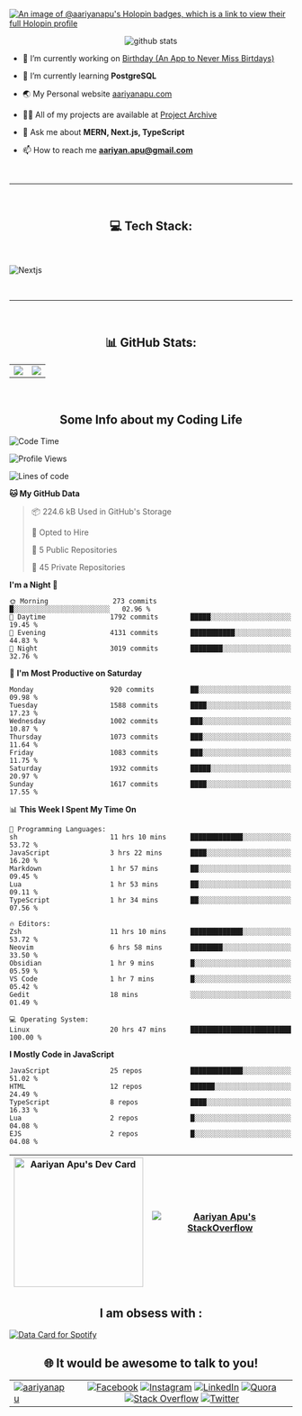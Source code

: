 [![An image of @aariyanapu's Holopin badges, which is a link to view their full Holopin profile](https://holopin.me/aariyanapu)](https://holopin.io/@aariyanapu)

<p align="center"> <img src="https://github-widgetbox.vercel.app/api/profile?username=aariyanapu&data=followers,repositories,stars,commits&theme=nautilus"  alt="github stats" /> </p>

- 🔭 I’m currently working on [Birthday (An App to Never Miss Birtdays)](https://allbirthday.vercel.app/)

- 🌱 I’m currently learning **PostgreSQL**

- 🌏 My Personal website [aariyanapu.com](https://aariyanapu.com/)

- 👨‍💻 All of my projects are available at [Project Archive](https://www.aariyanapu.com/archive)

- 💬 Ask me about **MERN, Next.js, TypeScript**

- 📫 How to reach me **aariyan.apu@gmail.com**

</br>

---

</br>
<h2 align="center"> 💻 Tech Stack: </h2>
</br>

<p align='center'>

<img src="https://skillicons.dev/icons?i=nextjs,vite,react,redux,tailwind,materialui,sass,bootstrap,ts,js,express,nodejs,mongodb,postgres,prisma,redis,html,css,jquery,md,linux,git,docker,github,babel,bash,neovim,vim,ps,postman"
 alt="Nextjs" />

</p>

</br>

---

</br>
<h2 align="center"> 📊 GitHub Stats: </h2>

|                                                                                                                                                            |                                                                                                                   |
| ---------------------------------------------------------------------------------------------------------------------------------------------------------- | :---------------------------------------------------------------------------------------------------------------: |
| ![](https://github-readme-stats.vercel.app/api?username=aariyanapu&theme=material-palenight&hide_border=false&include_all_commits=true&count_private=true) | ![](https://github-readme-streak-stats.herokuapp.com/?user=aariyanapu&theme=material-palenight&hide_border=false) |

<br/>
<h2 align="center"> Some Info about my Coding Life </h2>

<!--START_SECTION:waka-->
![Code Time](http://img.shields.io/badge/Code%20Time-1%2C846%20hrs%2019%20mins-blue)

![Profile Views](http://img.shields.io/badge/Profile%20Views-0-blue)

![Lines of code](https://img.shields.io/badge/From%20Hello%20World%20I%27ve%20Written-1.7%20million%20lines%20of%20code-blue)

**🐱 My GitHub Data** 

> 📦 224.6 kB Used in GitHub's Storage 
 > 
> 💼 Opted to Hire
 > 
> 📜 5 Public Repositories 
 > 
> 🔑 45 Private Repositories 
 > 
**I'm a Night 🦉** 

```text
🌞 Morning                273 commits         █░░░░░░░░░░░░░░░░░░░░░░░░   02.96 % 
🌆 Daytime                1792 commits        █████░░░░░░░░░░░░░░░░░░░░   19.45 % 
🌃 Evening                4131 commits        ███████████░░░░░░░░░░░░░░   44.83 % 
🌙 Night                  3019 commits        ████████░░░░░░░░░░░░░░░░░   32.76 % 
```
📅 **I'm Most Productive on Saturday** 

```text
Monday                   920 commits         ██░░░░░░░░░░░░░░░░░░░░░░░   09.98 % 
Tuesday                  1588 commits        ████░░░░░░░░░░░░░░░░░░░░░   17.23 % 
Wednesday                1002 commits        ███░░░░░░░░░░░░░░░░░░░░░░   10.87 % 
Thursday                 1073 commits        ███░░░░░░░░░░░░░░░░░░░░░░   11.64 % 
Friday                   1083 commits        ███░░░░░░░░░░░░░░░░░░░░░░   11.75 % 
Saturday                 1932 commits        █████░░░░░░░░░░░░░░░░░░░░   20.97 % 
Sunday                   1617 commits        ████░░░░░░░░░░░░░░░░░░░░░   17.55 % 
```


📊 **This Week I Spent My Time On** 

```text
💬 Programming Languages: 
sh                       11 hrs 10 mins      █████████████░░░░░░░░░░░░   53.72 % 
JavaScript               3 hrs 22 mins       ████░░░░░░░░░░░░░░░░░░░░░   16.20 % 
Markdown                 1 hr 57 mins        ██░░░░░░░░░░░░░░░░░░░░░░░   09.45 % 
Lua                      1 hr 53 mins        ██░░░░░░░░░░░░░░░░░░░░░░░   09.11 % 
TypeScript               1 hr 34 mins        ██░░░░░░░░░░░░░░░░░░░░░░░   07.56 % 

🔥 Editors: 
Zsh                      11 hrs 10 mins      █████████████░░░░░░░░░░░░   53.72 % 
Neovim                   6 hrs 58 mins       ████████░░░░░░░░░░░░░░░░░   33.50 % 
Obsidian                 1 hr 9 mins         █░░░░░░░░░░░░░░░░░░░░░░░░   05.59 % 
VS Code                  1 hr 7 mins         █░░░░░░░░░░░░░░░░░░░░░░░░   05.42 % 
Gedit                    18 mins             ░░░░░░░░░░░░░░░░░░░░░░░░░   01.49 % 

💻 Operating System: 
Linux                    20 hrs 47 mins      █████████████████████████   100.00 % 
```

**I Mostly Code in JavaScript** 

```text
JavaScript               25 repos            █████████████░░░░░░░░░░░░   51.02 % 
HTML                     12 repos            ██████░░░░░░░░░░░░░░░░░░░   24.49 % 
TypeScript               8 repos             ████░░░░░░░░░░░░░░░░░░░░░   16.33 % 
Lua                      2 repos             █░░░░░░░░░░░░░░░░░░░░░░░░   04.08 % 
EJS                      2 repos             █░░░░░░░░░░░░░░░░░░░░░░░░   04.08 % 
```




<!--END_SECTION:waka-->

<!-- Activity Graph  -->

<div align="center">

| <a href="https://app.daily.dev/aariyanapu"><img src="https://api.daily.dev/devcards/9765e7151f4a4163a3aa26a1c1b5c469.png?r=1nz" width="230" alt="Aariyan Apu's Dev Card"/></a> | [![Aariyan Apu's StackOverflow](https://github-readme-stackoverflow.vercel.app/?userID=12180960&theme=dark)](https://stackoverflow.com/users/12180960/aariyan-apu) |
| ------------------------------------------------------------------------------------------------------------------------------------------------------------------------------ | ------------------------------------------------------------------------------------------------------------------------------------------------------------------ |

</div>

<div align="center">
<h2> I am obsess with : </div>

<a href="https://data-card-for-spotify.herokuapp.com/card?user_id=31tn6riohy27abhahkklkxmaigbu">
  <img src="https://data-card-for-spotify.herokuapp.com/api/card?user_id=31tn6riohy27abhahkklkxmaigbu" alt="Data Card for Spotify">
</a>

</div>

</br>
<h2 align="center"> 🌐 It would be awesome to talk to you!  </h2>

|                                                                                                                                                                              |                                                                                                                                                                                                                                                                                                                                                                                                                                                                                                                                                                                                                                                                                                                                                                                                                                   |
| ---------------------------------------------------------------------------------------------------------------------------------------------------------------------------- | :-------------------------------------------------------------------------------------------------------------------------------------------------------------------------------------------------------------------------------------------------------------------------------------------------------------------------------------------------------------------------------------------------------------------------------------------------------------------------------------------------------------------------------------------------------------------------------------------------------------------------------------------------------------------------------------------------------------------------------------------------------------------------------------------------------------------------------: |
| <a href="https://twitter.com/aariyanapu" target="blank"><img src="https://img.shields.io/twitter/follow/aariyanapu?logo=twitter&style=for-the-badge" alt="aariyanapu" /></a> | [![Facebook](https://img.shields.io/badge/Facebook-%231877F2.svg?logo=Facebook&logoColor=white)](https://facebook.com/aariyan.apu) [![Instagram](https://img.shields.io/badge/Instagram-%23E4405F.svg?logo=Instagram&logoColor=white)](https://instagram.com/aariyan.apu) [![LinkedIn](https://img.shields.io/badge/LinkedIn-%230077B5.svg?logo=linkedin&logoColor=white)](https://linkedin.com/in/aariyanapu) [![Quora](https://img.shields.io/badge/Quora-%23B92B27.svg?logo=Quora&logoColor=white)](https://quora.com/profile/Aariyan-Apu) [![Stack Overflow](https://img.shields.io/badge/-Stackoverflow-FE7A16?logo=stack-overflow&logoColor=white)](https://stackoverflow.com/users/12180960) [![Twitter](https://img.shields.io/badge/Twitter-%231DA1F2.svg?logo=Twitter&logoColor=white)](https://twitter.com/aariyanapu) |
